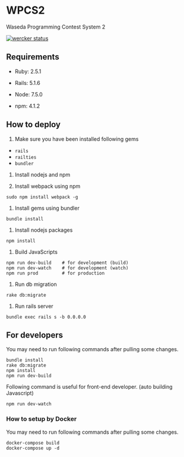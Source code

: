 # WPCS2

Waseda Programming Contest System 2

[![wercker status](https://app.wercker.com/status/252b5ef09b779ef907f68c6b9b43a192/m/master "wercker status")](https://app.wercker.com/project/byKey/252b5ef09b779ef907f68c6b9b43a192)

## Requirements

* Ruby: 2.5.1

* Rails: 5.1.6

* Node: 7.5.0

* npm: 4.1.2

## How to deploy

1. Make sure you have been installed following gems
  - `rails`
  - `railties`
  - `bundler`

1. Install nodejs and npm

1. Install webpack using npm
  ```
  sudo npm install webpack -g
  ```

1. Install gems using bundler
  ```
  bundle install
  ```

1. Install nodejs packages
  ```
  npm install
  ```

1. Build JavaScripts
  ```
  npm run dev-build    # for development (build)
  npm run dev-watch    # for development (watch)
  npm run prod         # for production
  ```

1. Run db migration
  ```
  rake db:migrate
  ```

1. Run rails server
  ```
  bundle exec rails s -b 0.0.0.0
  ```

## For developers
You may need to run following commands after pulling some changes.
```
bundle install
rake db:migrate
npm install
npm run dev-build
```

Following command is useful for front-end developer. (auto building Javascript)
```
npm run dev-watch
```

### How to setup by Docker
You may need to run following commands after pulling some changes.
```
docker-compose build
docker-compose up -d
```
